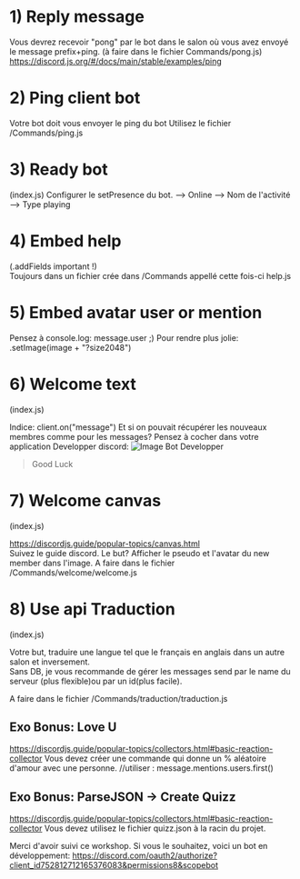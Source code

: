 # 1) Reply message
Vous devrez recevoir "pong" par le bot dans le salon où vous avez envoyé le message prefix+ping. 
(à faire dans le fichier Commands/pong.js)  
https://discord.js.org/#/docs/main/stable/examples/ping


# 2) Ping client bot

Votre bot doit vous envoyer le ping du bot
Utilisez le fichier /Commands/ping.js


# 3) Ready bot
(index.js)
Configurer le setPresence du bot.
 --> Online
 --> Nom de l'activité
 --> Type playing


# 4) Embed help

(.addFields important !)  
Toujours dans un fichier crée dans /Commands appellé cette fois-ci help.js

# 5) Embed avatar user or mention

Pensez à console.log: message.user ;)
Pour rendre plus jolie:
    .setImage(image + "?size2048")

# 6) Welcome text
  (index.js)

Indice: client.on("message")
Et si on pouvait récupérer les nouveaux membres comme pour les messages?
Pensez à cocher dans votre application Developper discord:
![Image Bot Developper](https://image.noelshack.com/fichiers/2020/49/7/1607269558-microsoftteams-image-2.png)

> Good Luck

# 7) Welcome canvas
(index.js)

https://discordjs.guide/popular-topics/canvas.html  
Suivez le guide discord.
Le but? Afficher le pseudo et l'avatar du new member dans l'image.
A faire dans le fichier /Commands/welcome/welcome.js


# 8) Use api Traduction
(index.js)

Votre but, traduire une langue tel que le français en anglais dans un autre salon et inversement.  
Sans DB, je vous recommande de gérer les messages send par le name du serveur (plus flexible)ou par un id(plus facile).

A faire dans le fichier /Commands/traduction/traduction.js


Exo Bonus: Love U 
-----------------
https://discordjs.guide/popular-topics/collectors.html#basic-reaction-collector
Vous devez créer une commande qui donne un % aléatoire d'amour avec une personne.
//utiliser : message.mentions.users.first()

Exo Bonus: ParseJSON -> Create Quizz
------------------------------------
https://discordjs.guide/popular-topics/collectors.html#basic-reaction-collector
Vous devez utilisez le fichier quizz.json à la racin du projet.

Merci d'avoir suivi ce workshop.
Si vous le souhaitez, voici un bot en développement:
https://discord.com/oauth2/authorize?client_id752812712165376083&permissions8&scopebot
